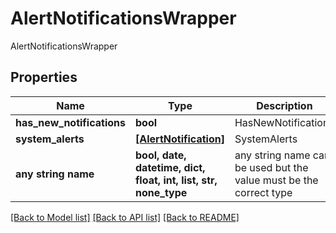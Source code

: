 # AlertNotificationsWrapper

AlertNotificationsWrapper

## Properties
Name | Type | Description | Notes
------------ | ------------- | ------------- | -------------
**has_new_notifications** | **bool** | HasNewNotifications | [optional] 
**system_alerts** | [**[AlertNotification]**](AlertNotification.md) | SystemAlerts | [optional] 
**any string name** | **bool, date, datetime, dict, float, int, list, str, none_type** | any string name can be used but the value must be the correct type | [optional]

[[Back to Model list]](../README.md#documentation-for-models) [[Back to API list]](../README.md#documentation-for-api-endpoints) [[Back to README]](../README.md)



